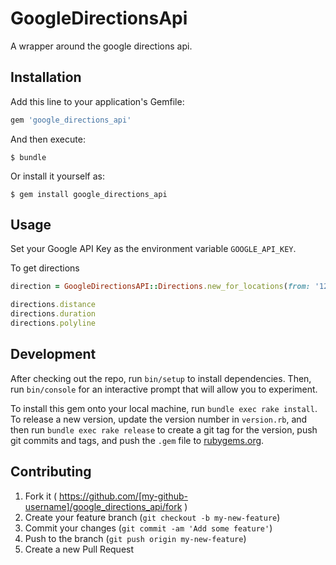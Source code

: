 # GoogleDirectionsApi

A wrapper around the google directions api.

## Installation

Add this line to your application's Gemfile:

```ruby
gem 'google_directions_api'
```

And then execute:

    $ bundle

Or install it yourself as:

    $ gem install google_directions_api

## Usage

Set your Google API Key as the environment variable `GOOGLE_API_KEY`.

To get directions

```ruby
direction = GoogleDirectionsAPI::Directions.new_for_locations(from: '123 Fake St., Atlanta, GA', to: '345 Main St., Atlanta, GA')

directions.distance
directions.duration
directions.polyline
```

## Development

After checking out the repo, run `bin/setup` to install dependencies. Then, run `bin/console` for an interactive prompt that will allow you to experiment.

To install this gem onto your local machine, run `bundle exec rake install`. To release a new version, update the version number in `version.rb`, and then run `bundle exec rake release` to create a git tag for the version, push git commits and tags, and push the `.gem` file to [rubygems.org](https://rubygems.org).

## Contributing

1. Fork it ( https://github.com/[my-github-username]/google_directions_api/fork )
2. Create your feature branch (`git checkout -b my-new-feature`)
3. Commit your changes (`git commit -am 'Add some feature'`)
4. Push to the branch (`git push origin my-new-feature`)
5. Create a new Pull Request

